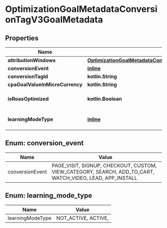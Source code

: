 
# OptimizationGoalMetadataConversionTagV3GoalMetadata

## Properties
Name | Type | Description | Notes
------------ | ------------- | ------------- | -------------
**attributionWindows** | [**OptimizationGoalMetadataConversionTagV3GoalMetadataAttributionWindows**](OptimizationGoalMetadataConversionTagV3GoalMetadataAttributionWindows.md) |  |  [optional]
**conversionEvent** | [**inline**](#ConversionEvent) |  |  [optional]
**conversionTagId** | **kotlin.String** |  |  [optional]
**cpaGoalValueInMicroCurrency** | **kotlin.String** |  |  [optional]
**isRoasOptimized** | **kotlin.Boolean** | Ad group is ROAS optimized |  [optional]
**learningModeType** | [**inline**](#LearningModeType) | Conversion learning model type |  [optional]


<a id="ConversionEvent"></a>
## Enum: conversion_event
Name | Value
---- | -----
conversionEvent | PAGE_VISIT, SIGNUP, CHECKOUT, CUSTOM, VIEW_CATEGORY, SEARCH, ADD_TO_CART, WATCH_VIDEO, LEAD, APP_INSTALL


<a id="LearningModeType"></a>
## Enum: learning_mode_type
Name | Value
---- | -----
learningModeType | NOT_ACTIVE, ACTIVE, 



